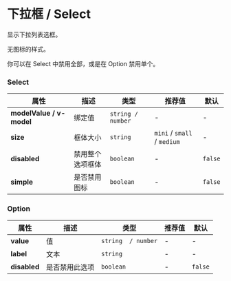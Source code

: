 # 下拉框 / Select

显示下拉列表选框。

<ex-code name="ex-select-basic"></ex-code>

<ex-code name="ex-select-size"></ex-code>

<ex-code name="ex-select-simple">

无图标的样式。

</ex-code>

<ex-code name="ex-select-disabled">

你可以在 <g-code>Select</g-code> 中禁用全部，或是在 <g-code>Option</g-code> 禁用单个。

</ex-code>

<ex-footer>

<h3>Select</h3>

| 属性                     | 描述             | 类型              | 推荐值                      | 默认    |
| ------------------------ | ---------------- | ----------------- | --------------------------- | ------- |
| **modelValue / v-model** | 绑定值           | `string / number` | -                           | -       |
| **size**                 | 框体大小         | `string`          | `mini` / `small` / `medium` | -       |
| **disabled**             | 禁用整个选项框体 | `boolean`         | -                           | `false` |
| **simple**               | 是否禁用图标     | `boolean`         | -                           | `false` |

<h3>Option</h3>

| 属性         | 描述           | 类型               | 推荐值 | 默认    |
| ------------ | -------------- | ------------------ | ------ | ------- |
| **value**    | 值             | `string  / number` | -      | -       |
| **label**    | 文本           | `string`           | -      | -       |
| **disabled** | 是否禁用此选项 | `boolean`          | -      | `false` |

</ex-footer>
